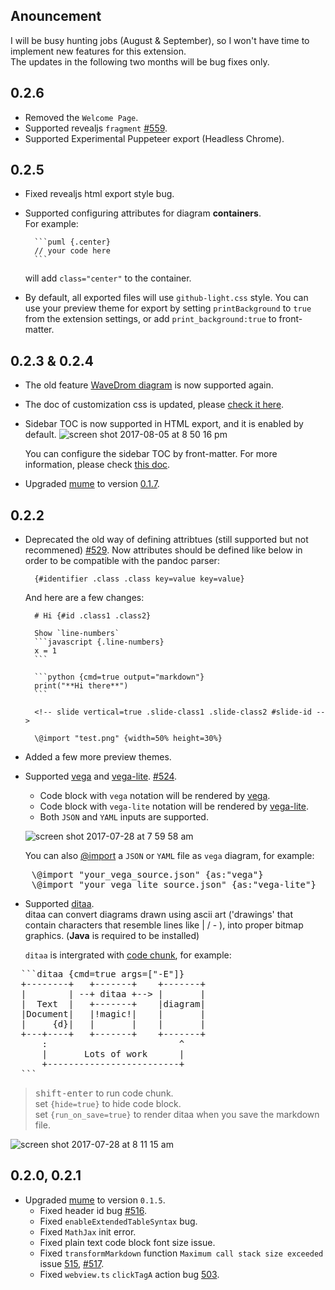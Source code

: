 ## Anouncement 
I will be busy hunting jobs (August & September), so I won't have time to implement new features for this extension.     
The updates in the following two months will be bug fixes only.  

## 0.2.6
* Removed the `Welcome Page`.  
* Supported revealjs `fragment` [#559](https://github.com/shd101wyy/markdown-preview-enhanced/issues/559).  
* Supported Experimental Puppeteer export (Headless Chrome).     

## 0.2.5  
* Fixed revealjs html export style bug.  
* Supported configuring attributes for diagram **containers**.  
For example:  

        ```puml {.center}
        // your code here
        ```
    will add `class="center"` to the container.  
* By default, all exported files will use `github-light.css` style. You can use your preview theme for export by setting `printBackground` to `true` from the extension settings, or add `print_background:true` to front-matter.  

## 0.2.3 & 0.2.4
* The old feature [WaveDrom diagram](https://shd101wyy.github.io/markdown-preview-enhanced/#/diagrams?id=wavedrom) is now supported again.
* The doc of customization css is updated, please [check it here](https://shd101wyy.github.io/markdown-preview-enhanced/#/customize-css).
* Sidebar TOC is now supported in HTML export, and it is enabled by default.
  ![screen shot 2017-08-05 at 8 50 16 pm](https://user-images.githubusercontent.com/1908863/28999904-c40b56b6-7a1f-11e7-9a9e-ab2e19a82b41.png)

  You can configure the sidebar TOC by front-matter. For more information, please check [this doc](https://shd101wyy.github.io/markdown-preview-enhanced/#/html?id=configuration).
* Upgraded [mume](https://github.com/shd101wyy/mume) to version [0.1.7](https://github.com/shd101wyy/mume/blob/master/CHANGELOG.md).

## 0.2.2  
* Deprecated the old way of defining attribtues (still supported but not recommened) [#529](https://github.com/shd101wyy/markdown-preview-enhanced/issues/529). Now attributes should be defined like below in order to be compatible with the pandoc parser:  

        {#identifier .class .class key=value key=value}


    And here are a few changes:  

        # Hi {#id .class1 .class2}

        Show `line-numbers`
        ```javascript {.line-numbers}
        x = 1
        ```

        ```python {cmd=true output="markdown"}
        print("**Hi there**")
        ```

        <!-- slide vertical=true .slide-class1 .slide-class2 #slide-id -->

        \@import "test.png" {width=50% height=30%}
* Added a few more preview themes.  
* Supported [vega](https://vega.github.io/vega/) and [vega-lite](https://vega.github.io/vega-lite/). [#524](https://github.com/shd101wyy/markdown-preview-enhanced/issues/524).   

    * Code block with `vega` notation will be rendered by [vega](https://vega.github.io/vega/).  
    * Code block with `vega-lite` notation will be rendered by [vega-lite](https://vega.github.io/vega-lite/).  
    * Both `JSON` and `YAML` inputs are supported.

    ![screen shot 2017-07-28 at 7 59 58 am](https://user-images.githubusercontent.com/1908863/28718265-d023e1c2-736a-11e7-8678-a29704f3a23c.png)

    You can also [@import](https://shd101wyy.github.io/markdown-preview-enhanced/#/file-imports) a `JSON` or `YAML` file as `vega` diagram, for example:  

<pre>
    \@import "your_vega_source.json" {as:"vega"}
    \@import "your_vega_lite_source.json" {as:"vega-lite"}
</pre>

* Supported [ditaa](https://github.com/stathissideris/ditaa).  
  ditaa can convert diagrams drawn using ascii art ('drawings' that contain characters that resemble lines like | / - ), into proper bitmap graphics. (**Java** is required to be installed)         

  `ditaa` is intergrated with [code chunk](https://shd101wyy.github.io/markdown-preview-enhanced/#/code-chunk), for example:  
<pre>
  ```ditaa {cmd=true args=["-E"]}
  +--------+   +-------+    +-------+
  |        | --+ ditaa +--> |       |
  |  Text  |   +-------+    |diagram|
  |Document|   |!magic!|    |       |
  |     {d}|   |       |    |       |
  +---+----+   +-------+    +-------+
      :                         ^
      |       Lots of work      |
      +-------------------------+
  ```
</pre>

> <kbd>shift-enter</kbd> to run code chunk.  
> set `{hide=true}` to hide code block.  
> set `{run_on_save=true}` to render ditaa when you save the markdown file.  

![screen shot 2017-07-28 at 8 11 15 am](https://user-images.githubusercontent.com/1908863/28718626-633fa18e-736c-11e7-8a4a-915858dafff6.png)



## 0.2.0, 0.2.1
* Upgraded [mume](https://github.com/shd101wyy/mume) to version `0.1.5`.
    * Fixed header id bug [#516](https://github.com/shd101wyy/markdown-preview-enhanced/issues/516).  
    * Fixed `enableExtendedTableSyntax` bug.  
    * Fixed `MathJax` init error.  
    * Fixed plain text code block font size issue.  
    * Fixed `transformMarkdown` function `Maximum call stack size exceeded` issue [515](https://github.com/shd101wyy/markdown-preview-enhanced/issues/515), [#517](https://github.com/shd101wyy/markdown-preview-enhanced/issues/517).  
    * Fixed `webview.ts` `clickTagA` action bug [503](https://github.com/shd101wyy/markdown-preview-enhanced/issues/503).   
 

